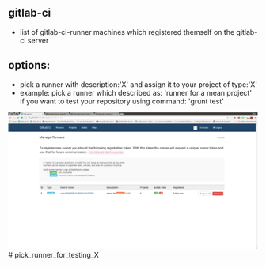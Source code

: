 gitlab-ci
----
- list of gitlab-ci-runner machines which registered themself on the gitlab-ci server


options:
----
- pick a runner with description:'X' and assign it to your project of type:'X'
- example: pick a runner which described as: 'runner for a mean project' if you want to test your repository using command: 'grunt test'

![pick a runner dedicated for running selenium tests](../png/pick_a_runner_for_selenium_or_ELSE.png)# pick_runner_for_testing_X

